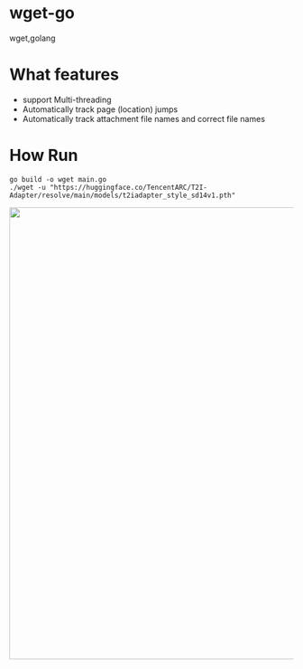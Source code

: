 # wget-go
wget,golang

# What features
- support Multi-threading
- Automatically track page (location) jumps
- Automatically track attachment file names and correct file names

# How Run 
```
go build -o wget main.go
./wget -u "https://huggingface.co/TencentARC/T2I-Adapter/resolve/main/models/t2iadapter_style_sd14v1.pth"
```

<img width="800" src=https://user-images.githubusercontent.com/18223385/233818824-305fea4a-a5ed-4a70-8ade-33d6a8c3c734.gif>
